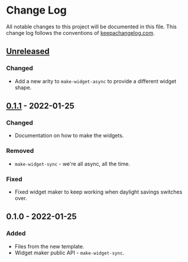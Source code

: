 # Change Log
All notable changes to this project will be documented in this file. This change log follows the conventions of [keepachangelog.com](http://keepachangelog.com/).

## [Unreleased]
### Changed
- Add a new arity to `make-widget-async` to provide a different widget shape.

## [0.1.1] - 2022-01-25
### Changed
- Documentation on how to make the widgets.

### Removed
- `make-widget-sync` - we're all async, all the time.

### Fixed
- Fixed widget maker to keep working when daylight savings switches over.

## 0.1.0 - 2022-01-25
### Added
- Files from the new template.
- Widget maker public API - `make-widget-sync`.

[Unreleased]: https://github.com/your-name/algorithm-clj/compare/0.1.1...HEAD
[0.1.1]: https://github.com/your-name/algorithm-clj/compare/0.1.0...0.1.1
